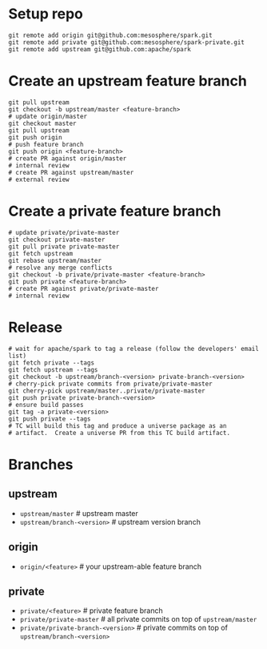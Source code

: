 # Setup repo
```
git remote add origin git@github.com:mesosphere/spark.git
git remote add private git@github.com:mesosphere/spark-private.git
git remote add upstream git@github.com:apache/spark
```

# Create an upstream feature branch
```
git pull upstream
git checkout -b upstream/master <feature-branch>
# update origin/master
git checkout master
git pull upstream
git push origin
# push feature branch
git push origin <feature-branch>
# create PR against origin/master
# internal review
# create PR against upstream/master
# external review
```

# Create a private feature branch
```
# update private/private-master
git checkout private-master
git pull private private-master
git fetch upstream
git rebase upstream/master
# resolve any merge conflicts
git checkout -b private/private-master <feature-branch>
git push private <feature-branch>
# create PR against private/private-master
# internal review
```

# Release
```
# wait for apache/spark to tag a release (follow the developers' email list)
git fetch private --tags
git fetch upstream --tags
git checkout -b upstream/branch-<version> private-branch-<version>
# cherry-pick private commits from private/private-master
git cherry-pick upstream/master..private/private-master
git push private private-branch-<version>
# ensure build passes
git tag -a private-<version>
git push private --tags
# TC will build this tag and produce a universe package as an
# artifact.  Create a universe PR from this TC build artifact.
```

# Branches
## upstream
- `upstream/master` # upstream master
- `upstream/branch-<version>` # upstream version branch

## origin
- `origin/<feature>` # your upstream-able feature branch

## private
- `private/<feature>` # private feature branch
- `private/private-master` # all private commits on top of `upstream/master`
- `private/private-branch-<version>` # private commits on top of `upstream/branch-<version>`
